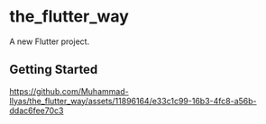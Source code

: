 # the_flutter_way

A new Flutter project.

## Getting Started

https://github.com/Muhammad-Ilyas/the_flutter_way/assets/11896164/e33c1c99-16b3-4fc8-a56b-ddac6fee70c3

